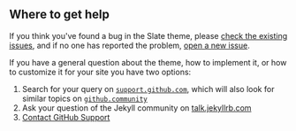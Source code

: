 ---
---

## Where to get help

If you think you've found a bug in the Slate theme, please [check the existing issues](https://github.com/pages-themes/slate/issues), and if no one has reported the problem, [open a new issue](https://github.com/pages-themes/slate/issues/new).

If you have a general question about the theme, how to implement it, or how to customize it for your site you have two options:

1. Search for your query on [`support.github.com`](https://support.github.com/?q=pages+Slate+theme), which will also look for similar topics on [`github.community`](https://github.community/search?q=pages+Slate+theme)
2. Ask your question of the Jekyll community on [talk.jekyllrb.com](https://talk.jekyllrb.com/)
3. [Contact GitHub Support](https://github.com/contact?form%5Bsubject%5D=GitHub%20Pages%20theme%20pages-themes/slate)

         
